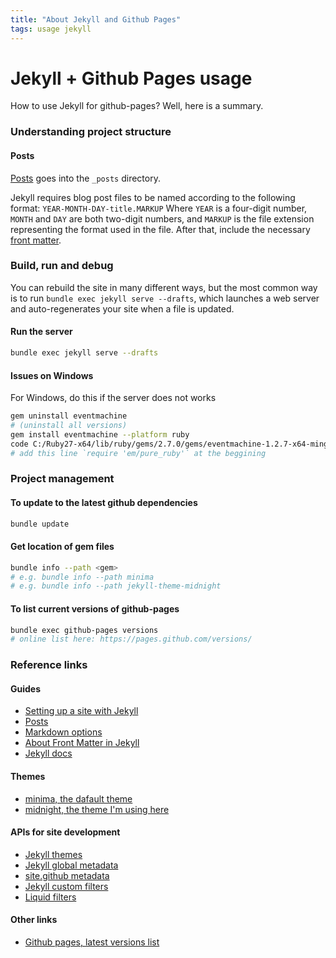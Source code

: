 ```yaml
---
title: "About Jekyll and Github Pages"
tags: usage jekyll
---
```


# Jekyll + Github Pages usage

How to use Jekyll for github-pages? Well, here is a summary.



### Understanding project structure

#### Posts

[Posts][jekyll-docs-posts] goes into the `_posts` directory.

Jekyll requires blog post files to be named according to the following format: `YEAR-MONTH-DAY-title.MARKUP`
Where `YEAR` is a four-digit number, `MONTH` and `DAY` are both two-digit numbers, and `MARKUP` is the file extension representing the format used in the file. After that, include the necessary [front matter][jekyll-docs-front-matter].



### Build, run and debug

You can rebuild the site in many different ways, but the most common way is to run `bundle exec jekyll serve --drafts`, which launches a web server and auto-regenerates your site when a file is updated.

#### Run the server
```sh
bundle exec jekyll serve --drafts
```

#### Issues on Windows
For Windows, do this if the server does not works

```sh
gem uninstall eventmachine
# (uninstall all versions)
gem install eventmachine --platform ruby
code C:/Ruby27-x64/lib/ruby/gems/2.7.0/gems/eventmachine-1.2.7-x64-mingw32/lib/eventmachine.rb
# add this line `require 'em/pure_ruby'` at the beggining
```



### Project management

#### To update to the latest github dependencies

```sh
bundle update
```

#### Get location of gem files

```sh
bundle info --path <gem>
# e.g. bundle info --path minima
# e.g. bundle info --path jekyll-theme-midnight
```

#### To list current versions of github-pages

```sh
bundle exec github-pages versions
# online list here: https://pages.github.com/versions/
```



### Reference links

#### Guides
- [Setting up a site with Jekyll](https://docs.github.com/en/pages/setting-up-a-github-pages-site-with-jekyll)
- [Posts][jekyll-docs-posts]
- [Markdown options](https://jekyllrb.com/docs/configuration/markdown/)
- [About Front Matter in Jekyll][jekyll-docs-front-matter]
- [Jekyll docs](https://jekyllrb.com/docs/)

#### Themes
- [minima, the dafault theme](https://github.com/jekyll/minima)
- [midnight, the theme I'm using here](https://github.com/pages-themes/midnight)

#### APIs for site development
- [Jekyll themes](https://jekyllrb.com/docs/themes/)
- [Jekyll global metadata](https://jekyllrb.com/docs/variables/)
- [site.github metadata](https://jekyll.github.io/github-metadata/site.github/)
- [Jekyll custom filters](https://jekyllrb.com/docs/liquid/filters/)
- [Liquid filters](https://shopify.github.io/liquid/)

#### Other links
- [Github pages, latest versions list](https://pages.github.com/versions/)



[jekyll-docs-posts]: https://jekyllrb.com/docs/posts/
[jekyll-docs-front-matter]: https://jekyllrb.com/docs/front-matter/
